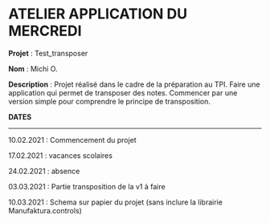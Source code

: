 # ATELIER APPLICATION DU MERCREDI

**Projet** : Test_transposer

**Nom** : Michi O.

**Description** : Projet réalisé dans le cadre de la préparation au TPI. Faire une application qui permet de transposer des notes. Commencer par une version simple pour comprendre le principe de transposition.

**DATES**

***

10.02.2021 : Commencement du projet

17.02.2021 : vacances scolaires

24.02.2021 : absence

03.03.2021 : Partie transposition de la v1 à faire

10.03.2021 : Schema sur papier du projet (sans inclure la librairie Manufaktura.controls) 

